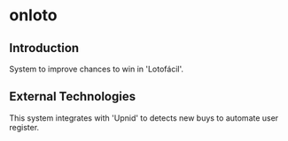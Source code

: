 # onloto

## Introduction

System to improve chances to win in 'Lotofácil'.

## External Technologies

This system integrates with 'Upnid' to detects new buys to automate user register.
